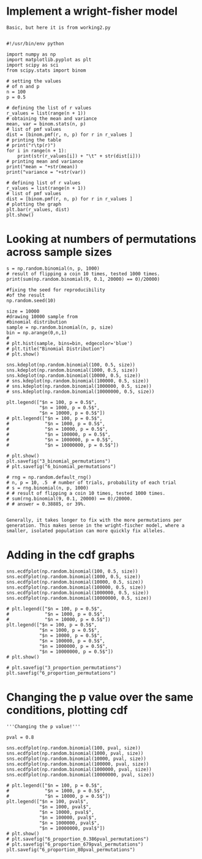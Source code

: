 # Implement a wright-fisher model
	Basic, but here it is from working2.py
	
	
	#!/usr/bin/env python
	
	import numpy as np
	import matplotlib.pyplot as plt
	import scipy as sci
	from scipy.stats import binom
	
	# setting the values
	# of n and p
	n = 100
	p = 0.5
	
	# defining the list of r values
	r_values = list(range(n + 1))
	# obtaining the mean and variance 
	mean, var = binom.stats(n, p)
	# list of pmf values
	dist = [binom.pmf(r, n, p) for r in r_values ]
	# printing the table
	# print("r\tp(r)")
	for i in range(n + 1):
	    print(str(r_values[i]) + "\t" + str(dist[i]))
	# printing mean and variance
	print("mean = "+str(mean))
	print("variance = "+str(var))
	
	# defining list of r values
	r_values = list(range(n + 1))
	# list of pmf values
	dist = [binom.pmf(r, n, p) for r in r_values ]
	# plotting the graph 
	plt.bar(r_values, dist)
	plt.show()
	
# Looking at numbers of permutations across sample sizes

	s = np.random.binomial(n, p, 1000)
	# result of flipping a coin 10 times, tested 1000 times.
	print(sum(np.random.binomial(9, 0.1, 20000) == 0)/20000)
	
	#fixing the seed for reproducibility
	#of the result
	np.random.seed(10)
	
	size = 10000
	#drawing 10000 sample from 
	#binomial distribution
	sample = np.random.binomial(n, p, size)
	bin = np.arange(0,n,1)
	#
	# plt.hist(sample, bins=bin, edgecolor='blue')
	# plt.title("Binomial Distribution")
	# plt.show()
	
	sns.kdeplot(np.random.binomial(100, 0.5, size))
	sns.kdeplot(np.random.binomial(1000, 0.5, size))
	sns.kdeplot(np.random.binomial(10000, 0.5, size))
	# sns.kdeplot(np.random.binomial(100000, 0.5, size))
	# sns.kdeplot(np.random.binomial(1000000, 0.5, size))
	# sns.kdeplot(np.random.binomial(10000000, 0.5, size))
	
	plt.legend(["$n = 100, p = 0.5$", 
	            "$n = 1000, p = 0.5$", 
	            "$n = 10000, p = 0.5$"])
	# plt.legend(["$n = 100, p = 0.5$",
	#             "$n = 1000, p = 0.5$",
	#             "$n = 10000, p = 0.5$",
	#             "$n = 100000, p = 0.5$",
	#             "$n = 1000000, p = 0.5$",
	#             "$n = 10000000, p = 0.5$"])
	
	# plt.show()
	plt.savefig("3_binomial_permutations")
	# plt.savefig("6_binomial_permutations")
	
	# rng = np.random.default_rng()
	# n, p = 10, .5  # number of trials, probability of each trial
	# s = rng.binomial(n, p, 1000)
	# # result of flipping a coin 10 times, tested 1000 times.
	# sum(rng.binomial(9, 0.1, 20000) == 0)/20000.
	# # answer = 0.38885, or 39%.
	
	
	Generally, it takes longer to fix with the more permutations per generation. This makes sense in the wright-fischer model, where a smaller, isolated population can more quickly fix alleles.
	
# Adding in the cdf graphs


	sns.ecdfplot(np.random.binomial(100, 0.5, size))
	sns.ecdfplot(np.random.binomial(1000, 0.5, size))
	sns.ecdfplot(np.random.binomial(10000, 0.5, size))
	sns.ecdfplot(np.random.binomial(100000, 0.5, size))
	sns.ecdfplot(np.random.binomial(1000000, 0.5, size))
	sns.ecdfplot(np.random.binomial(10000000, 0.5, size))

	# plt.legend(["$n = 100, p = 0.5$",
	#             "$n = 1000, p = 0.5$",
	#             "$n = 10000, p = 0.5$"])
	plt.legend(["$n = 100, p = 0.5$",
	            "$n = 1000, p = 0.5$",
	            "$n = 10000, p = 0.5$",
	            "$n = 100000, p = 0.5$",
	            "$n = 1000000, p = 0.5$",
	            "$n = 10000000, p = 0.5$"])
	# plt.show()

	# plt.savefig("3_proportion_permutations")
	plt.savefig("6_proportion_permutations")
	



# Changing the p value over the same conditions, plotting cdf
	'''Changing the p value!'''

	pval = 0.8

	sns.ecdfplot(np.random.binomial(100, pval, size))
	sns.ecdfplot(np.random.binomial(1000, pval, size))
	sns.ecdfplot(np.random.binomial(10000, pval, size))
	sns.ecdfplot(np.random.binomial(100000, pval, size))
	sns.ecdfplot(np.random.binomial(1000000, pval, size))
	sns.ecdfplot(np.random.binomial(10000000, pval, size))

	# plt.legend(["$n = 100, p = 0.5$",
	#             "$n = 1000, p = 0.5$",
	#             "$n = 10000, p = 0.5$"])
	plt.legend(["$n = 100, pval$",
	            "$n = 1000, pval$",
	            "$n = 10000, pval$",
	            "$n = 100000, pval$",
	            "$n = 1000000, pval$",
	            "$n = 10000000, pval$"])
	# plt.show()
	# plt.savefig("6_proportion_0.386pval_permutations")
	# plt.savefig("6_proportion_679pval_permutations")
	plt.savefig("6_proportion_80pval_permutations")